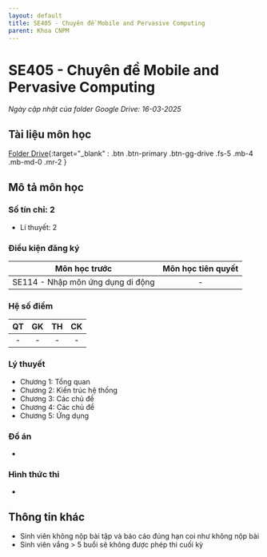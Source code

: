 ```yaml
---
layout: default
title: SE405 - Chuyên đề Mobile and Pervasive Computing
parent: Khoa CNPM
---
```


# SE405 - Chuyên đề Mobile and Pervasive Computing

*Ngày cập nhật của folder Google Drive: 16-03-2025*
## Tài liệu môn học

[Folder Drive](https://drive.google.com/drive/folders/1C99IOh8B9GIRY2a3DbeRYQSnNh7JO5qk){:target="_blank" : .btn .btn-primary .btn-gg-drive .fs-5 .mb-4 .mb-md-0 .mr-2 }

## Mô tả môn học

### Số tín chỉ: 2
- Lí thuyết: 2

### Điều kiện đăng ký

| Môn học trước| Môn học tiên quyết  |
|------|-----|
| <center>SE114 - Nhập môn ứng dụng di động</center>| <center>-</center>|

### Hệ số điểm

| QT   | GK  | TH  | CK  |
|------|-----|-----|-----|
| <center>-</center>| <center>-</center>| <center>-</center> | <center>-</center> |

### Lý thuyết

- Chương 1: Tổng quan 
- Chương 2: Kiến trúc hệ thống
- Chương 3: Các chủ đề
- Chương 4: Các chủ đề
- Chương 5: Ứng dụng

### Đồ án
-
### Hình thức thi
-
## Thông tin khác

- Sinh viên không nộp bài tập và báo cáo đúng hạn coi như không nộp bài
- Sinh viên vắng > 5 buổi sẽ không được phép thi cuối kỳ